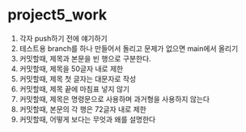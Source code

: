 # project5_work
1. 각자 push하기 전에 얘기하기
2. 테스트용 branch를 하나 만들어서 돌리고 문제가 없으면 main에서 올리기
3. 커밋할때, 제목과 본문을 빈 행으로 구분한다.
4. 커밋할때, 제목을 50글자 내로 제한
5. 커밋할때, 제목 첫 글자는 대문자로 작성
6. 커밋할때, 제목 끝에 마침표 넣지 않기
7. 커밋할때, 제목은 명령문으로 사용하며 과거형을 사용하지 않는다
8. 커밋할때, 본문의 각 행은 72글자 내로 제한
9. 커밋할때, 어떻게 보다는 무엇과 왜를 설명한다